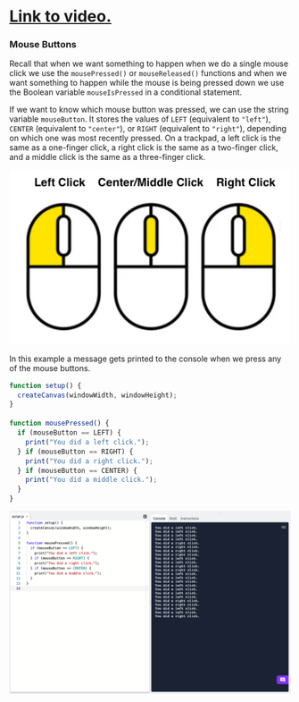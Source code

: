 # [Link to video.](https://www.youtube.com/watch?v=tNM14MRtQxw&list=PLVD25niNi0BnKbPM0lUEfNYcWixQZ98cY)

### Mouse Buttons

Recall that when we want something to happen when we do a single mouse click we use the `mousePressed()` or `mouseReleased()` functions and when we want something to happen while the mouse is being pressed down we use the Boolean variable `mouseIsPressed` in a conditional statement.

If we want to know which mouse button was pressed, we can use the string variable `mouseButton`. It stores the values of `LEFT` (equivalent to `"left"`), `CENTER` (equivalent to `"center"`), or `RIGHT` (equivalent to `"right"`), depending on which one was most recently pressed. On a trackpad, a left click is the same as a one-finger click, a right click is the same as a two-finger click, and a middle click is the same as a three-finger click. 

![](../../Images/Mouse_Buttons.png)

In this example a message gets printed to the console when we press any of the mouse buttons.

```js
function setup() {
  createCanvas(windowWidth, windowHeight);
}

function mousePressed() {
  if (mouseButton == LEFT) { 
    print("You did a left click.");
  } if (mouseButton == RIGHT) {
    print("You did a right click.");
  } if (mouseButton == CENTER) {
    print("You did a middle click.");
  }
}
```

![](../../Images/Mouse_Pressed_3.png)
